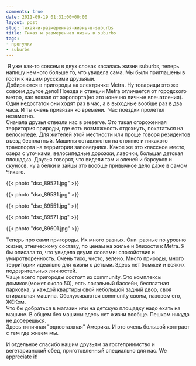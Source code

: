 ```yaml
---
comments: true
date: 2011-09-19 01:31:00+00:00
layout: post
slug: тихая-и-размеренная-жизнь-в-suburbs
title: Тихая и размеренная жизнь в suburbs
tags:
- прогулки
- suburbs
---
```


 Я уже как-то совсем в двух словах касалась жизни suburbs, теперь напишу немного больше то, что увидела сама. Мы были приглашены в гости к нашим русскими друзьями.  
Добираются в пригороды на электричке Metra. Ну товарищи это же совсем другое дело! Поезда и станции Metra отличается от городского метро, как вокзал от аэропорта(но это конечно личные впечатления). Один недостаток они ходят раз в час, а в выходные вообще раз в два часа. И ты очень привязан ко времени.  Час поездки пролетел незаметно.  
Сначала друзья отвезли нас в preserve. Это такая огороженная территория природы, где есть возможность отдохнуть, покататься на велосипеде. Для жителей этой местности или проще говоря резидентов въезд бесплатный. Машины оставляются на стоянке и никакого транспорта на территории заповедника. Какое же это классное место, озера с уточками, велосипедные дорожки, лавочки, большая детская площадка. Друзья говорят, что видели там и оленей и барсуков и скунсов, ну а белки и зайцы это вообще привычное дело даже в самом Чикаго.  


{{< photo "dsc_89521.jpg" >}}

  


{{< photo "dsc_89531.jpg" >}}

  


{{< photo "dsc_89551.jpg" >}}

  


{{< photo "dsc_89571.jpg" >}}

  
  


{{< photo "dsc_89601.jpg" >}}

  
  
Теперь про сами пригороды. Их много разных. Они  разные по уровню жизни, этническому составу, по ценам на жилье и близости к Metra. Я бы описала то, что увидела двумя словами: спокойствия и умиротворенность. Очень тихо, чисто, зелено. Много природы, много территории идеально для жизни с детьми. Здесь нет бомжей и всяких подозрительных личностей.  
Чаще всего пригороды состоят из community. Это комплексы домиков(может около 50), есть локальный бассейн, бесплатная парковка, у каждой квартиры свой небольшой задний двор, своя стиральная машина. Обслуживаются community своим, назовем его, ЖЕКом.  
Что бы добраться в магазин или на детскую площадку надо ехать на машине. В общем без машины здесь нет жизни вообще. Пешком никуда не доберешься.  
Здесь типичная "одноэтажная" Америка. И это очень большой контраст с тем где живем мы.  
  
И отдельное спасибо нашим друзьям за гостеприимство и вегетарианский обед, приготовленный специально для нас. We appreciate it!
